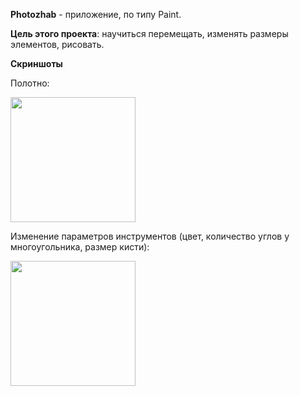 **Photozhab** - приложение, по типу Paint.

**Цель этого проекта**: научиться перемещать, изменять размеры элементов, рисовать.

**Скриншоты**

Полотно:

<img src="https://github.com/user-attachments/assets/8a25b73f-a419-4f95-b02f-4f2d94cb583e" width="200" />

Изменение параметров инструментов (цвет, количество углов у многоугольника, размер кисти):

<img src="https://github.com/user-attachments/assets/44ee1add-d317-4014-bfb7-dec75bfcd58a" width="200" />
